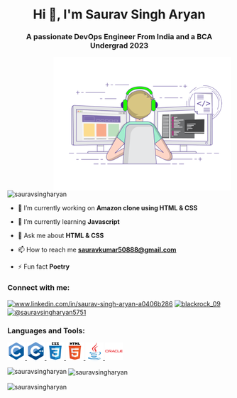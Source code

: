 <h1 align="center">Hi 👋, I'm Saurav Singh Aryan</h1>
 
 <h3 align="center">A passionate DevOps Engineer From India and a BCA Undergrad 2023 </h3>
<img align="right" alt="Coding" width="400" src="https://raw.githubusercontent.com/devSouvik/devSouvik/master/gif3.gif">

 
<p align="left"> <img src="https://komarev.com/ghpvc/?username=sauravsingharyan&label=Profile%20views&color=0e75b6&style=flat" alt="sauravsingharyan" /> </p>

- 🔭 I’m currently working on **Amazon clone using HTML & CSS**

- 🌱 I’m currently learning **Javascript**

- 💬 Ask me about **HTML & CSS**

- 📫 How to reach me **sauravkumar50888@gmail.com**

- ⚡ Fun fact **Poetry**

<h3 align="left">Connect with me:</h3>
<p align="left">
<a href="https://linkedin.com/in/www.linkedin.com/in/saurav-singh-aryan-a0406b286" target="blank"><img align="center" src="https://raw.githubusercontent.com/rahuldkjain/github-profile-readme-generator/master/src/images/icons/Social/linked-in-alt.svg" alt="www.linkedin.com/in/saurav-singh-aryan-a0406b286" height="30" width="40" /></a>
<a href="https://instagram.com/blackrock_09" target="blank"><img align="center" src="https://raw.githubusercontent.com/rahuldkjain/github-profile-readme-generator/master/src/images/icons/Social/instagram.svg" alt="blackrock_09" height="30" width="40" /></a>
<a href="https://www.youtube.com/c/@sauravsingharyan5751" target="blank"><img align="center" src="https://raw.githubusercontent.com/rahuldkjain/github-profile-readme-generator/master/src/images/icons/Social/youtube.svg" alt="@sauravsingharyan5751" height="30" width="40" /></a>
</p>

<h3 align="left">Languages and Tools:</h3>
<p align="left"> <a href="https://www.cprogramming.com/" target="_blank" rel="noreferrer"> <img src="https://raw.githubusercontent.com/devicons/devicon/master/icons/c/c-original.svg" alt="c" width="40" height="40"/> </a> <a href="https://www.w3schools.com/cpp/" target="_blank" rel="noreferrer"> <img src="https://raw.githubusercontent.com/devicons/devicon/master/icons/cplusplus/cplusplus-original.svg" alt="cplusplus" width="40" height="40"/> </a> <a href="https://www.w3schools.com/css/" target="_blank" rel="noreferrer"> <img src="https://raw.githubusercontent.com/devicons/devicon/master/icons/css3/css3-original-wordmark.svg" alt="css3" width="40" height="40"/> </a> <a href="https://www.w3.org/html/" target="_blank" rel="noreferrer"> <img src="https://raw.githubusercontent.com/devicons/devicon/master/icons/html5/html5-original-wordmark.svg" alt="html5" width="40" height="40"/> </a> <a href="https://www.java.com" target="_blank" rel="noreferrer"> <img src="https://raw.githubusercontent.com/devicons/devicon/master/icons/java/java-original.svg" alt="java" width="40" height="40"/> </a> <a href="https://www.oracle.com/" target="_blank" rel="noreferrer"> <img src="https://raw.githubusercontent.com/devicons/devicon/master/icons/oracle/oracle-original.svg" alt="oracle" width="40" height="40"/> </a> </p>

<p><img align="left" src="https://github-readme-stats.vercel.app/api/top-langs?username=sauravsingharyan&show_icons=true&locale=en&layout=compact" alt="sauravsingharyan" /></p>

<p>&nbsp;<img align="center" src="https://github-readme-stats.vercel.app/api?username=sauravsingharyan&show_icons=true&locale=en" alt="sauravsingharyan" /></p>

<p><img align="center" src="https://github-readme-streak-stats.herokuapp.com/?user=sauravsingharyan&" alt="sauravsingharyan" /></p>

<!---
SauravSinghAryan/SauravSinghAryan is a ✨ special ✨ repository because its `README.md` (this file) appears on your GitHub profile.
You can click the Preview link to take a look at your changes.
--->
